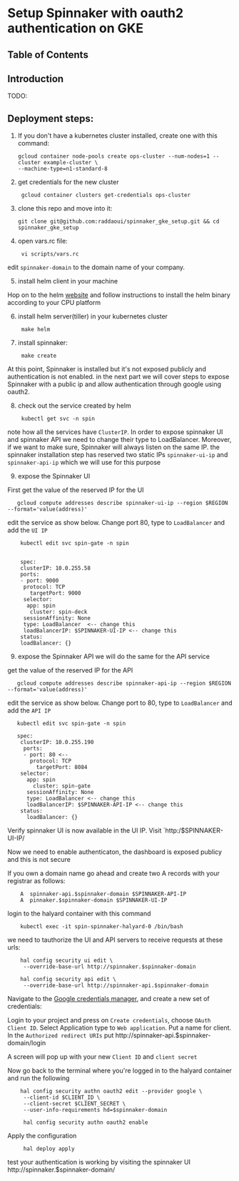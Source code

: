 Setup Spinnaker with oauth2 authentication on GKE
===================================================

Table of Contents
-------------------

Introduction
-------------
TODO:

Deployment steps:
------------------

1. If you don't have a kubernetes cluster installed, create one with this command:

       gcloud container node-pools create ops-cluster --num-nodes=1 --cluster example-cluster \
       --machine-type=n1-standard-8

2. get credentials for the new cluster

        gcloud container clusters get-credentials ops-cluster

3. clone this repo and move into it:

       git clone git@github.com:raddaoui/spinnaker_gke_setup.git && cd spinnaker_gke_setup

4. open vars.rc file:

        vi scripts/vars.rc

edit `spinnaker-domain` to the domain name of your company.

5. install helm client in your machine

Hop on to the helm [website](https://docs.helm.sh/using_helm/#installing-the-helm-client) and follow instructions to install the helm binary according to your CPU platform

6. install helm server(tiller) in your kubernetes cluster

        make helm

7. install spinnaker:

        make create

At this point, Spinnaker is installed but it's not exposed publicly and authentication is not enabled.
in the next part we will cover steps to expose Spinnaker with a public ip and allow authentication through google using oauth2.

8. check out the service created by helm

        kubectl get svc -n spin

note how all the services have `ClusterIP`. In order to expose spinnaker UI and spinnaker API we need to change their type to LoadBalancer. Moreover, if we want to make sure, Spinnaker will always listen on the same IP. the spinnaker installation step has reserved two static IPs `spinnaker-ui-ip` and `spinnaker-api-ip` which we will use for this purpose

9. expose the Spinnaker UI

First get the value of the reserved IP for the UI

       gcloud compute addresses describe spinnaker-ui-ip --region $REGION --format='value(address)'

edit the service as show below. Change port 80, type to `LoadBalancer` and add the `UI IP`

        kubectl edit svc spin-gate -n spin

  
        spec:
        clusterIP: 10.0.255.58
        ports:
        - port: 9000
         protocol: TCP
           targetPort: 9000
         selector:
          app: spin
           cluster: spin-deck
         sessionAffinity: None
         type: LoadBalancer  <-- change this
         loadBalancerIP: $SPINNAKER-UI-IP <-- change this
        status:
        loadBalancer: {}

9. expose the Spinnaker API
we will do the same for the API service

get the value of the reserved IP for the API

       gcloud compute addresses describe spinnaker-api-ip --region $REGION --format='value(address)'

edit the service as show below. Change port to 80, type to `LoadBalancer` and add the `API IP`

       kubectl edit svc spin-gate -n spin
    
       spec:
        clusterIP: 10.0.255.190
         ports:
         - port: 80 <--
           protocol: TCP
             targetPort: 8084
        selector:
          app: spin
            cluster: spin-gate
          sessionAffinity: None
          type: LoadBalancer <-- change this
          loadBalancerIP: $SPINNAKER-API-IP <-- change this
        status:
          loadBalancer: {}

Verify spinnaker UI is now available in the UI IP. Visit `http:/$SPINNAKER-UI-IP/

Now we need to enable authenticaton, the dashboard is exposed publicy and this is not secure

If you own a domain name go ahead and create two A records with your registrar as follows:

        A  spinnaker-api.$spinnaker-domain $SPINNAKER-API-IP
        A  pinnaker.$spinnaker-domain $SPINNAKER-UI-IP 

login to the halyard container with this command

        kubectl exec -it spin-spinnaker-halyard-0 /bin/bash

we need to tauthorize the UI and API servers to receive requests at these urls:

        hal config security ui edit \
         --override-base-url http://spinnaker.$spinnaker-domain

        hal config security api edit \
         --override-base-url http://spinnaker-api.$spinnaker-domain


Navigate to the [Google credentials manager](https://console.developers.google.com/apis/credentials), and create a new set of credentials:

Login to your project and press on `Create credentials`, choose `OAuth Client ID`.
Select Application type to `Web application`. Put a name for client. In the `Authorized redirect URIs` put  http://spinnaker-api.$spinnaker-domain/login

A screen will pop up with your new `Client ID` and `client secret`

Now go back to the terminal where you're logged in to the halyard container and run the following

        hal config security authn oauth2 edit --provider google \
         --client-id $CLIENT_ID \
         --client-secret $CLIENT_SECRET \
         --user-info-requirements hd=$spinnaker-domain

         hal config security authn oauth2 enable

Apply the configuration

         hal deploy apply


test your authentication is working by visiting the spinnaker UI http://spinnaker.$spinnaker-domain/

